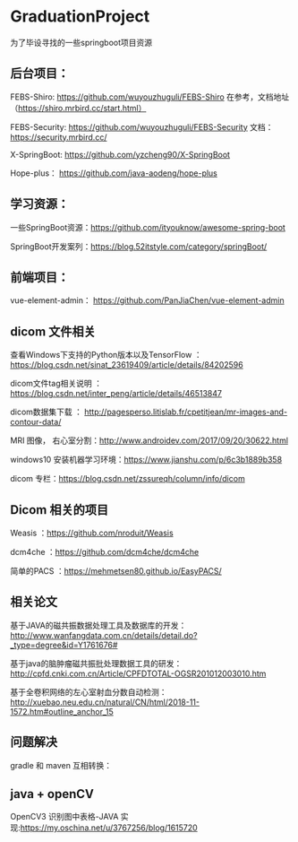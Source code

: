 # GraduationProject
为了毕设寻找的一些springboot项目资源

## 后台项目：
FEBS-Shiro: https://github.com/wuyouzhuguli/FEBS-Shiro
在参考，文档地址（https://shiro.mrbird.cc/start.html）

FEBS-Security: https://github.com/wuyouzhuguli/FEBS-Security
文档：https://security.mrbird.cc/

X-SpringBoot: https://github.com/yzcheng90/X-SpringBoot

Hope-plus： https://github.com/java-aodeng/hope-plus

## 学习资源：
一些SpringBoot资源：https://github.com/ityouknow/awesome-spring-boot

SpringBoot开发案列：https://blog.52itstyle.com/category/springBoot/





## 前端项目：
vue-element-admin： https://github.com/PanJiaChen/vue-element-admin

## dicom 文件相关
查看Windows下支持的Python版本以及TensorFlow ： https://blog.csdn.net/sinat_23619409/article/details/84202596

dicom文件tag相关说明 ： https://blog.csdn.net/inter_peng/article/details/46513847

dicom数据集下载 ： http://pagesperso.litislab.fr/cpetitjean/mr-images-and-contour-data/

MRI 图像， 右心室分割：http://www.androidev.com/2017/09/20/30622.html

windows10 安装机器学习环境：https://www.jianshu.com/p/6c3b1889b358

dicom 专栏：https://blog.csdn.net/zssureqh/column/info/dicom

## Dicom 相关的项目
Weasis ：https://github.com/nroduit/Weasis

dcm4che ：https://github.com/dcm4che/dcm4che

简单的PACS ：https://mehmetsen80.github.io/EasyPACS/


## 相关论文

基于JAVA的磁共振数据处理工具及数据库的开发： http://www.wanfangdata.com.cn/details/detail.do?_type=degree&id=Y1761676#

基于java的脑肿瘤磁共振批处理数据工具的研发： http://cpfd.cnki.com.cn/Article/CPFDTOTAL-OGSR201012003010.htm

基于全卷积网络的左心室射血分数自动检测：http://xuebao.neu.edu.cn/natural/CN/html/2018-11-1572.htm#outline_anchor_15

## 问题解决
gradle 和 maven 互相转换： 

## java + openCV
OpenCV3 识别图中表格-JAVA 实现:https://my.oschina.net/u/3767256/blog/1615720



